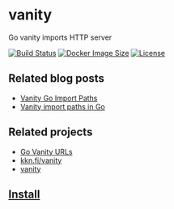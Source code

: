 # vanity

Go vanity imports HTTP server

[![Build Status](https://github.com/ectobit/vanity/workflows/build/badge.svg)](https://github.com/ectobit/vanity/actions)
[![Docker Image Size](https://img.shields.io/docker/image-size/ectobit/vanity)](https://hub.docker.com/repository/docker/ectobit/vanity)
[![License](https://img.shields.io/badge/license-BSD--2--Clause--Patent-orange.svg)](https://github.com/ectobit/vanity/blob/main/LICENSE)

## Related blog posts

- [Vanity Go Import Paths](https://blog.bramp.net/post/2017/10/02/vanity-go-import-paths/)
- [Vanity import paths in Go](https://sagikazarmark.hu/blog/vanity-import-paths-in-go/)

## Related projects

- [Go Vanity URLs](https://github.com/GoogleCloudPlatform/govanityurls)
- [kkn.fi/vanity](https://github.com/kare/vanity)
- [vanity](https://github.com/hawx/vanity)

## [Install](https://artifacthub.io/packages/helm/ectobit/vanity)
